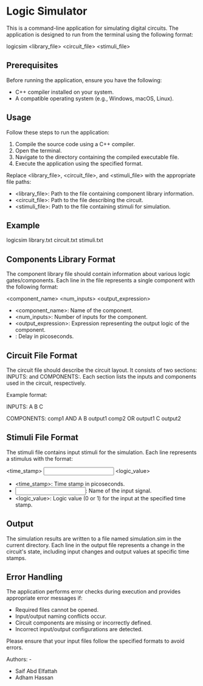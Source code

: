 # Logic Simulator

This is a command-line application for simulating digital circuits. The application is designed to run from the terminal using the following format:

logicsim <library_file> <circuit_file> <stimuli_file>

## Prerequisites

Before running the application, ensure you have the following:

- C++ compiler installed on your system.
- A compatible operating system (e.g., Windows, macOS, Linux).

## Usage

Follow these steps to run the application:

1. Compile the source code using a C++ compiler.
2. Open the terminal.
3. Navigate to the directory containing the compiled executable file.
4. Execute the application using the specified format.

Replace <library_file>, <circuit_file>, and <stimuli_file> with the appropriate file paths:

- <library_file>: Path to the file containing component library information.
- <circuit_file>: Path to the file describing the circuit.
- <stimuli_file>: Path to the file containing stimuli for simulation.

## Example

logicsim library.txt circuit.txt stimuli.txt

## Components Library Format

The component library file should contain information about various logic gates/components. Each line in the file represents a single component with the following format:

<component_name> <num_inputs> <output_expression> <delay>

- <component_name>: Name of the component.
- <num_inputs>: Number of inputs for the component.
- <output_expression>: Expression representing the output logic of the component.
- <delay>: Delay in picoseconds.

## Circuit File Format

The circuit file should describe the circuit layout. It consists of two sections: INPUTS: and COMPONENTS:. Each section lists the inputs and components used in the circuit, respectively.

Example format:

INPUTS:
A B C

COMPONENTS:
comp1 AND A B output1
comp2 OR output1 C output2

## Stimuli File Format

The stimuli file contains input stimuli for the simulation. Each line represents a stimulus with the format:

<time_stamp> <input> <logic_value>

- <time_stamp>: Time stamp in picoseconds.
- <input>: Name of the input signal.
- <logic_value>: Logic value (0 or 1) for the input at the specified time stamp.

## Output

The simulation results are written to a file named simulation.sim in the current directory. Each line in the output file represents a change in the circuit's state, including input changes and output values at specific time stamps.

## Error Handling

The application performs error checks during execution and provides appropriate error messages if:

- Required files cannot be opened.
- Input/output naming conflicts occur.
- Circuit components are missing or incorrectly defined.
- Incorrect input/output configurations are detected.

Please ensure that your input files follow the specified formats to avoid errors.

Authors: - 
- Saif Abd Elfattah
- Adham Hassan

